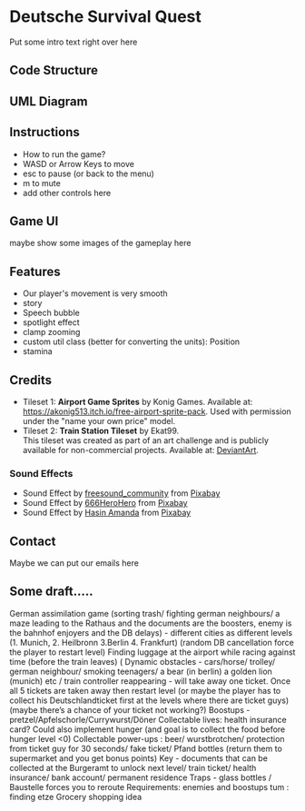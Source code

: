# Deutsche Survival Quest
Put some intro text right over here

## Code Structure

## UML Diagram

## Instructions
* How to run the game?
* WASD or Arrow Keys to move
* esc to pause (or back to the menu)
* m to mute
* add other controls here

## Game UI
maybe show some images of the gameplay here

## Features
* Our player's movement is very smooth
* story
* Speech bubble
* spotlight effect
* clamp zooming
* custom util class (better for converting the units): Position
* stamina

## 

## Credits
- Tileset 1: **Airport Game Sprites** by Konig Games. 
  Available at: https://akonig513.itch.io/free-airport-sprite-pack. 
 Used with permission under the "name your own price" model.
- Tileset 2: **Train Station Tileset** by Ekat99. <br>
  This tileset was created as part of an art challenge and is publicly available for non-commercial projects. 
  Available at: [DeviantArt](https://www.deviantart.com/ekat99/art/Train-Station-876100255). 
### Sound Effects
- Sound Effect by <a href="https://pixabay.com/users/freesound_community-46691455/?utm_source=link-attribution&utm_medium=referral&utm_campaign=music&utm_content=14658">freesound_community</a> from <a href="https://pixabay.com/sound-effects//?utm_source=link-attribution&utm_medium=referral&utm_campaign=music&utm_content=14658">Pixabay</a>
- Sound Effect by <a href="https://pixabay.com/users/666herohero-25759907/?utm_source=link-attribution&utm_medium=referral&utm_campaign=music&utm_content=131479">666HeroHero</a> from <a href="https://pixabay.com/sound-effects//?utm_source=link-attribution&utm_medium=referral&utm_campaign=music&utm_content=131479">Pixabay</a>
- Sound Effect by <a href="https://pixabay.com/users/hasin2004-46173687/?utm_source=link-attribution&utm_medium=referral&utm_campaign=music&utm_content=247449">Hasin Amanda</a> from <a href="https://pixabay.com/sound-effects//?utm_source=link-attribution&utm_medium=referral&utm_campaign=music&utm_content=247449">Pixabay</a>


## Contact
Maybe we can put our emails here


## Some draft.....
German assimilation game (sorting trash/ fighting german neighbours/ a maze leading to the Rathaus and the documents are the boosters, enemy is the bahnhof enjoyers and the DB delays) - different cities as different levels (1. Munich, 2. Heilbronn 3.Berlin 4. Frankfurt) (random DB cancellation force the player to restart level)
Finding luggage at the airport while racing against time (before the train leaves) (
Dynamic obstacles - cars/horse/ trolley/ german neighbour/ smoking teenagers/ a bear (in berlin) a golden lion (munich)   etc / train controller reappearing - will take away one ticket. Once all 5 tickets are taken away then restart level  (or maybe the player has to collect his Deutschlandticket first at the levels where there are ticket guys) (maybe there’s a chance of your ticket not working?)
Boostups - pretzel/Apfelschorle/Currywurst/Döner
Collectable lives: health insurance card?
Could also implement hunger (and goal is to collect the food before hunger level <0)
Collectable power-ups : beer/ wurstbrotchen/ protection from ticket guy for 30 seconds/ fake ticket/ Pfand bottles (return them to supermarket and you get bonus points)
Key - documents that can be collected at the Burgeramt to unlock next level/ train ticket/ health insurance/
bank account/ permanent residence
Traps - glass bottles / Baustelle forces you to reroute
Requirements: enemies and boostups
tum : finding etze
Grocery shopping idea
